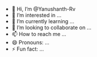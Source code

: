 - 👋 Hi, I’m @Yanushanth-Rv
- 👀 I’m interested in ...
- 🌱 I’m currently learning ...
- 💞️ I’m looking to collaborate on ...
- 📫 How to reach me ...
- 😄 Pronouns: ...
- ⚡ Fun fact: ...

<!---
Yanushanth-Rv/Yanushanth-Rv is a ✨ special ✨ repository because its `README.md` (this file) appears on your GitHub profile.
You can click the Preview link to take a look at your changes.
--->
